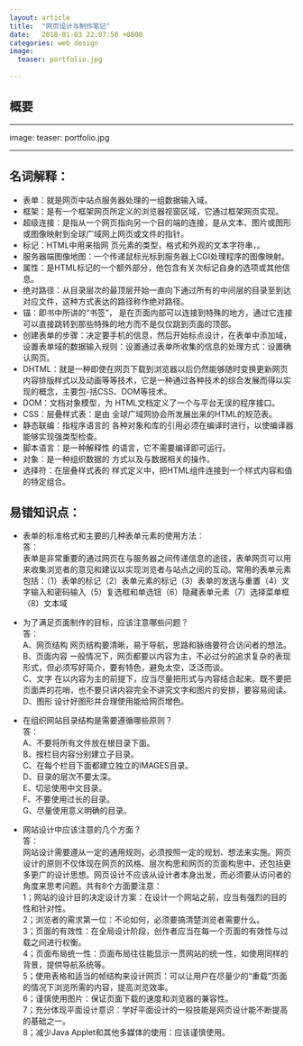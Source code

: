 ```yaml
---
layout: article
title:  "网页设计与制作笔记"
date:   2018-01-03 22:07:50 +0800
categories: web design
image:
  teaser: portfolio.jpg
  
---
```



## 概要


---
image:
  teaser: portfolio.jpg

---




## 名词解释：
- 表单：就是网页中站点服务器处理的一组数据输入域。 
- 框架：是有一个框架网页所定义的浏览器视窗区域，它通过框架网页实现。  
- 超级连接：是指从一个网页指向另一个目的端的连接，是从文本、图片或图形或图像映射到全球广域网上网页或文件的指针。  
- 标记：HTML中用来指网 页元素的类型，格式和外观的文本字符串，。  
- 服务器端图像地图：一个传递鼠标光标到服务器上CGI处理程序的图像映射。 
- 属性：是HTML标记的一个额外部分，他包含有关次标记自身的选项或其他信息。  
- 绝对路径：从目录层次的最顶层开始一直向下通过所有的中间层的目录至到达对应文件，这种方式表达的路径称作绝对路径。
- 锚：即书中所讲的“书签”， 是在页面内部可以连接到特殊的地方，通过它连接可以直接跳转到那些特殊的地方而不是仅仅跳到页面的顶部。  
- 创建表单的步骤：决定要手机的信息，然后开始标点设计，在表单中添加域，设置表单域的数据输入规则：设置通过表单所收集的信息的处理方式：设置确认网页。  
- DHTML：就是一种即使在网页下载到浏览器以后仍然能够随时变换更新网页内容排版样式以及动画等等技术，它是一种通过各种技术的综合发展而得以实现的概念，主要包-括CSS、DOM等技术。 
- DOM：文档对象模型，为 HTML文档定义了一个与平台无误的程序接口。 
- CSS：层叠样式表：是由 全球广域网协会所发展出来的HTML的规范表。 
- 静态联编：指程序语言的 各种对象和库的引用必须在编译时进行，以使编译器能够实现强类型检查。
- 脚本语言：是一种解释性 的语言，它不需要编译即可运行。  
- 对象：是一种组织数据的 方式以及与数据相关的操作。  
- 选择符：在层叠样式表的 样式定义中，把HTML组件连接到一个样式内容和值的特定组合。


## 易错知识点：
- 表单的标准格式和主要的几种表单元素的使用方法：  
答：     
表单是非常重要的通过网页在与服务器之间传递信息的途径，表单网页可以用来收集浏览者的意见和建议以实现浏览者与站点之间的互动。常用的表单元素包括：（1）表单的标记（2）表单元素的标记（3）表单的发送与重置（4）文字输入和密码输入（5）复选框和单选钮（6）隐藏表单元素（7）选择菜单框（8）文本域

- 为了满足页面制作的目标，应该注意哪些问题？       
答：     
A、网页结构 网页结构要清晰，易于导航，思路和脉络要符合访问者的想法。       
B、页面内容 一般情况下，网页都要以内容为主，不必过分的追求复杂的表现形式，但必须写好简介，要有特色，避免太空，泛泛而谈。     
C、文字 在以内容为主的前提下，应当尽量把形式与内容结合起来。既不要把页面弄的花哨，也不要只讲内容完全不讲究文字和图片的安排，要容易阅读。     
D、图形 设计好图形并合理使用能给网页增色。

- 在组织网站目录结构是需要遵循哪些原则？      
答：     
A、不要将所有文件放在根目录下面。     
B、按栏目内容分别建立子目录。     
C、在每个栏目下面都建立独立的IMAGES目录。     
D、目录的层次不要太深。     
E、切忌使用中文目录。     
F、不要使用过长的目录。     
G、尽量使用意义明确的目录。

- 网站设计中应该注意的几个方面？     
答：     
网站设计需要遵从一定的通用规则，必须按照一定的规划、想法来实施。网页设计的原则不仅体现在网页的风格、层次构思和网页的页面构思中，还包括更多更广的设计思想。网页设计不应该从设计者本身出发，而必须要从访问者的角度来思考问题。共有8个方面要注意：     
1；网站的设计目的决定设计方案：在设计一个网站之前，应当有强烈的目的性和针对性。     
2；浏览者的需求第一位：不论如何，必须要搞清楚浏览者需要什么。     
3；页面的有效性：在全局设计阶段，创作者应当在每一个页面的有效性与过载之间进行权衡。     
4；页面布局统一性：页面布局往往能显示一贯网站的统一性，如使用同样的背景，提供导航系统等。     
5；使用表格和适当的帧结构来设计网页：可以让用户在尽量少的“重载”页面的情况下浏览所需的内容，提高浏览效率。     
6；谨慎使用图片：保证页面下载的速度和浏览器的兼容性。     
7；充分体现平面设计意识：学好平面设计的一般技能是网页设计能不断提高的基础之一。     
8；减少Java Applet和其他多媒体的使用：应该谨慎使用。     

